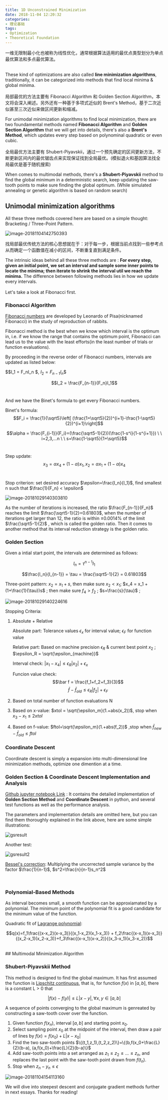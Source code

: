 ```yaml
---
title: 1D Unconstrained Minimization
date: 2018-11-04 12:20:32
categories:
- 理论基础
tags: 
- Optimization
- Theoretical Foundation
---
```



一维无限制最小化也被称为线性优化，通常根据算法适用的最优点类型划分为单点最优算法和多点最优算法。  
<br/>

These kind of optimizations are also called **line minimization algorithms**, traditionally, it can be categorized into methods that find local minima & global minima.   
<br/>
局部最优的方法主要有 Fibonacci Algorithm 和 Golden Section Algorithm，本文将会深入阐述。另外还有一种基于多项式近似的 Brent's Method，基于二次近似甚至三次近似来做区间更新和缩减。
<br/>

For unimodal minimization algorithms to find local minimization, there are two foundamental methods named **Fibonacci Algorithm** and **Golden Section Algorithm** that we will get into details, there's also a **Brent's Method**, which updates every step based on polynominal quadratic or even cubic.  
<br/>
全局最优方法主要有 Shubert-Piyavskii，通过一个预先确定的区间更新方法，不断更新区间内的最优锯齿点来实现保证找到全局最优。(模拟退火和基因算法找全局最优是基于随机搜索)
<br/>

When comes to multimodal methods, there's a **Shubert-Piyavskii** method to find the global minimum in a deterministic search, keep updating the saw-tooth points to make sure finding the global optimum. (While simulated annealing or genetic algorithm is based on random search)
<br/>



## Unimodal minimization algorithms

All these three methods covered here are based on a simple thought: Bracketing / Three-Point Pattern.

![image-20181104142750393](https://github.com/MarvinLSJ/CS268_Optimization/raw/master/notes/images/image-20181104142750393.png)

找局部最优传统方法的核心思想就在于：对于每一步，根据当前点找到一些参考点从而确定一个函数值在减小的区间，不断重复直到满足条件。
<br/>

The intrinsic ideas behind all these three methods are : **For every step, given an initial point, we set an interval and sample some inner points to locate the minima; then iterate to shrink the interval util we reach the minima.** The difference between following methods lies in how we update every intervals.  
<br/>
Let's take a look at Fibonacci first.
<br/>
### Fibonacci Algorithm

[Fibonacci numbers](https://en.wikipedia.org/wiki/Fibonacci_number) are developed by Leonardo of Pisa(nicknamed Fibonacci) in the study of reproduction of rabbits.
<br/>

Fibonacci method is the best when we know which interval is the optimum in, i.e. if we know the range that contains the optimum point, Fibonacci can lead us to the value with the least efforts(in the least number of trials or function evaluations).
<br/>

By proceeding in the reverse order of Fibonacci numbers, intervals are updated as listed below:

$$I_1 = F_nI_n $, $I_2=F_{n-1}I_n$$

$$I_2 = \frac{F_{n-1}}{F_n}I_1$$
<br/>

And we have the Binet's formula to get every Fibonacci numbers.

Binet's formula: $$F_i = \frac{1}{\sqrt5}\left[ (\frac{1+\sqrt5}{2})^{i+1}-\frac{1-\sqrt5}{2})^{i+1}\right]$$

$$\alpha = \frac{F_{i-1}}{F_i}=(\frac{\sqrt5-1}{2})(\frac{1-s^i}{1-s^{i+1}}) \ \ i=2,3,...n \ \ s=\frac{1-\sqrt5}{1+\sqrt5}$$
<br/>

Step update: $$x_3 = \alpha x_4 + (1-\alpha)x_1, x_2 = \alpha x_1 + (1-\alpha)x_4$$
<br/>

Stop criterion: set desired accuracy $\epsilon=\frac{I_n}{I_1}$, find smallest n such that $\frac{1}{F_n} < \epsilon$
<br/>

![image-20181029140303810](https://github.com/MarvinLSJ/CS268_Optimization/raw/master/notes/images/image-20181029140303810.png)



As the number of iterations is increased, the ratio $\frac{F_{n-1}}{F_n}$ reaches the limit $\frac{\sqrt5-1}{2}=0.61803$, when the number of iterations get larger than 12, the ratio is within $\pm0.0014\%$ of the limit $\frac{\sqrt5-1}{2}$ , which is called the golden ratio. Then it comes to another method that its interval reduction strategy is the golden ratio.
<br/>

### Golden Section

Given a intial start point, the intervals are determined as follows:

$$I_n = \tau^{n-1}I_1$$

$$\frac{I_n}{I_{n-1}} = \tau = \frac{\sqrt5-1}{2} = 0.61803$$

Three-point pattern: $x_2 = x_1+ s$, then make sure $x_2<x_1$; $x_4 = x_1 + (1+\frac{1}{\tau})s$ ; then make sure $f_4 > f_2$ ; $s=\frac{s}{\tau}$ ; 

![image-20181029140224616](https://github.com/MarvinLSJ/CS268_Optimization/raw/master/notes/images/image-20181029140224616.png)



Stopping Criteria:

1. Absolute + Relative
    
    Absolute part: Tolerance values $\epsilon_x$ for interval value; $\epsilon_F$ for function value   
    
    Relative part: Based on machine precision $\epsilon_R$ & current best point $x_2$ ; $\epsilon_R = \sqrt{\epsilon_{machine}}$
    
    Interval check: $|x_1-x_4| \le \epsilon_R|x_2| + \epsilon_x$
    
    Funcion value check: $$\bar f = \frac{f_1+f_2+f_3}{3}$$
    $$\bar{f}-\bar{f}_{old}\le \epsilon_R|f_2| + \epsilon_F$$

2. Based on total number of function evaluations N
3. Based on x-value: $xtol = \sqrt{\epsilon_m}(1.+abs(x_2))$, stop when $x_3-x_1\le2xtol$
4. Based on f-value: $ftol=\sqrt{\epsilon_m}(1.+abs(f_2))$ ,stop when $\bar f_{new}-\bar f_{old} \le ftol$

### Coordinate Descent

Coordinate descent is simply a expansion into multi-dimensional line minimization methods, optimize one dimention at a time.
<br/>


### Golden Section & Coordinate Descent Implementation and Analysis

[Github jupyter notebook Link](https://github.com/MarvinLSJ/CS268_Optimization/blob/master/hw1/hw1.ipynb) : It contains the detailed implementation of **Golden Section Method** and **Coordinate Descent** in python, and several test functions as well as the performance analysis.

The parameters and implementation details are omitted here, but you can find them thoroughly explained in the link above, here are some simple illustrations:

![gsresult](https://github.com/MarvinLSJ/CS268_Optimization/raw/master/notes/images/GS_result.png)

Another test:

![gsresult2](https://github.com/MarvinLSJ/CS268_Optimization/raw/master/notes/images/gs_result2.png)

[Bessel's correction](https://en.wikipedia.org/wiki/Bessel%27s_correction): Multiplying the uncorrected sample variance by the factor $\frac{1}{n-1}$, $s^2=\frac{n}{n-1}s_n^2$

<br/>




### Polynomial-Based Methods

As interval becomes small, a smooth function can be approxiamated by a polynomial. The minimum point of the polynomial fit is a good candidate for the minimum value of the function.  

Quadratic fit of [Lagrange polynomial](https://en.wikipedia.org/wiki/Lagrange_polynomial): 

$$q(x)=f_1\frac{(x-x_2)(x-x_3)}{(x_1-x_2)(x_1-x_3)} + f_2\frac{(x-x_1)(x-x_3)}{(x_2-x_1)(x_2-x_3)}+f_3\frac{(x-x_1)(x-x_2)}{(x_3-x_1)(x_3-x_2)}$$

<br/>
## Multimodal Minimization Algorithm

### Shubert-Piyavskii Method

This method is designed to find the global maximum. It has first assumed the function is [Lipschitz continuous](https://en.wikipedia.org/wiki/Lipschitz_continuity), that is, for function $f(x)$ in $[a,b]$, there is a constant L > 0 that 

$$|f(x)-f(y)|\le L|x-y|, \forall x,y\in[a,b]$$

A sequence of points converging to the global maximum is genreated by constructing a saw-tooth cover over the function.

1. Given function $f(x_n)$, interval $[a,b]$ and starting point $x_0$.
2. Select sampling point $x_0$ at the midpoint of the interval, then draw a pair of lines by $f(x) = f(x_0) + L|x-x_0|$
3. Find the two saw-tooth points $\{(t_1,z_1),(t_2,z_2)\}=\{(b,f(x_0+\frac{L}{2}(b-a), (a,f(x_0)+\frac{L}{2}(b-a)\}$
4. Add saw-tooth points into a set arranged as $z_1\le z_2 \le ...\le z_n$, and replaces the last point with the saw-tooth point drawn from $f(t_n)$.
5. Stop when $z_n-y_n \le \epsilon$



![image-20181104154113160](https://github.com/MarvinLSJ/CS268_Optimization/raw/master/notes/images/image-20181104154113160.png)

We will dive into steepest descent and conjugate gradient methods further in next essays. Thanks for reading!